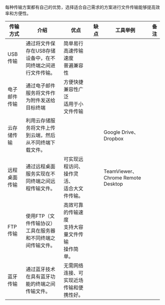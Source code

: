 
每种传输方案都有自己的优势，选择适合自己需求的方案进行文件传输能够提高效率和方便性。


| 传输方式   | 介绍                              | 优点                              | 缺点  | 工具举例                             | 备注  |
| ------ | ------------------------------- | ------------------------------- | --- | -------------------------------- | --- |
| USB传输  | 通过将文件保存在USB存储设备中，在不同终端之间进行文件传输。 | 简单易行<br>高速传输速度<br>普遍兼容性         |     |                                  |     |
| 电子邮件传输 | 通过电子邮件服务将文件作为附件发送给目标终端          | 方便快捷<br>兼容性广泛<br>适用于小文件传输       |     |                                  |     |
| 云存储传输  | 利用云存储服务将文件上传到云端，然后从不同终端下载文件。    |                                 |     | Google Drive、Dropbox             |     |
| 远程桌面传输 | 通过远程桌面服务实现在不同终端之间远程传输文件。        | 可实现远程访问、<br>操作灵活、<br>适合大文件传输。   |     | TeamViewer、Chrome Remote Desktop |     |
| FTP传输  | 使用FTP（文件传输协议）工具在服务器和不同终端之间传输文件。 | 高效可靠的传输速度<br>支持大容量文件传输<br>操作简单。 |     |                                  |     |
| 蓝牙传输   | 通过蓝牙技术在具有蓝牙功能的终端之间传输文件。         | 无需网络连接、可实现近场传输和便携性好。            |     |                                  |     |
